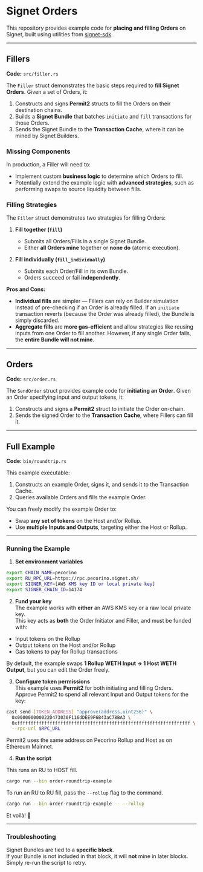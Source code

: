 # Signet Orders

This repository provides example code for **placing and filling Orders** on Signet, built using utilities from [signet-sdk](https://github.com/init4tech/signet-sdk).

---

## Fillers
**Code:** `src/filler.rs`

The `Filler` struct demonstrates the basic steps required to **fill Signet Orders**. Given a set of Orders, it:

1. Constructs and signs **Permit2** structs to fill the Orders on their destination chains.
2. Builds a **Signet Bundle** that batches `initiate` and `fill` transactions for those Orders.
3. Sends the Signet Bundle to the **Transaction Cache**, where it can be mined by Signet Builders.

### Missing Components
In production, a Filler will need to:

- Implement custom **business logic** to determine which Orders to fill.  
- Potentially extend the example logic with **advanced strategies**, such as performing swaps to source liquidity between fills.

### Filling Strategies
The `Filler` struct demonstrates two strategies for filling Orders:

1. **Fill together (`fill`)**  
   - Submits all Orders/Fills in a single Signet Bundle.  
   - Either **all Orders mine** together or **none do** (atomic execution).

2. **Fill individually (`fill_individually`)**  
   - Submits each Order/Fill in its own Bundle.  
   - Orders succeed or fail **independently**.

**Pros and Cons:**

- **Individual fills** are simpler — Fillers can rely on Builder simulation instead of pre-checking if an Order is already filled. If an `initiate` transaction reverts (because the Order was already filled), the Bundle is simply discarded.
- **Aggregate fills** are **more gas-efficient** and allow strategies like reusing inputs from one Order to fill another. However, if any single Order fails, the **entire Bundle will not mine**.

---

## Orders
**Code:** `src/order.rs`

The `SendOrder` struct provides example code for **initiating an Order**. Given an Order specifying input and output tokens, it:

1. Constructs and signs a **Permit2** struct to initiate the Order on-chain.  
2. Sends the signed Order to the **Transaction Cache**, where Fillers can fill it.

---

## Full Example
**Code:** `bin/roundtrip.rs`

This example executable:

1. Constructs an example Order, signs it, and sends it to the Transaction Cache.  
2. Queries available Orders and fills the example Order.

You can freely modify the example Order to:

- Swap **any set of tokens** on the Host and/or Rollup.  
- Use **multiple Inputs and Outputs**, targeting either the Host or Rollup.

---

### Running the Example

1. **Set environment variables**  
```bash
export CHAIN_NAME=pecorino
export RU_RPC_URL=https://rpc.pecorino.signet.sh/
export SIGNER_KEY=[AWS KMS key ID or local private key]
export SIGNER_CHAIN_ID=14174
```

2. **Fund your key**  
The example works with **either** an AWS KMS key or a raw local private key.  
This key acts as **both** the Order Initiator and Filler, and must be funded with:

- Input tokens on the Rollup  
- Output tokens on the Host and/or Rollup  
- Gas tokens to pay for Rollup transactions

By default, the example swaps **1 Rollup WETH Input → 1 Host WETH Output**, but you can edit the Order freely.

3. **Configure token permissions**  
This example uses **Permit2** for both initiating and filling Orders.  
Approve Permit2 to spend all relevant Input and Output tokens for the key:

```bash
cast send [TOKEN_ADDRESS] "approve(address,uint256)" \
  0x000000000022D473030F116dDEE9F6B43aC78BA3 \
  0xffffffffffffffffffffffffffffffffffffffffffffffffffffffffffffffff \
  --rpc-url $RPC_URL
```

Permit2 uses the same address on Pecorino Rollup and Host as on Ethereum Mainnet.

4. **Run the script**  

This runs an RU to HOST fill.

```bash
cargo run --bin order-roundtrip-example
```

To run an RU to RU fill, pass the `--rollup` flag to the command.

```bash
cargo run --bin order-roundtrip-example -- --rollup    
```

Et voilà! 🎉

---

### Troubleshooting
Signet Bundles are tied to a **specific block**.  
If your Bundle is not included in that block, it will **not** mine in later blocks.  
Simply re-run the script to retry.
